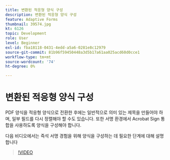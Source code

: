 ```yaml
---
title: 변환된 적응형 양식 구성
description: 변환된 적응형 양식 구성
feature: Adaptive Forms
thumbnail: 39574.jpg
kt: 6126
topic: Development
role: User
level: Beginner
exl-id: fba18118-0431-4edd-a5a6-0281e8c12979
source-git-commit: 81b96f59450448a3d5b17a61aa025acd60d0cce1
workflow-type: tm+mt
source-wordcount: '74'
ht-degree: 0%

---
```


# 변환된 적응형 양식 구성

PDF 양식을 적응형 양식으로 전환한 후에는 일반적으로 의미 있는 제목을 만들어야 하며, 일부 필드를 다시 정렬해야 할 수도 있습니다. 또한 서명 환경에서 Acrobat Sign 통합을 사용하도록 양식을 구성해야 합니다.

다음 비디오에서는 즉석 서명 경험을 위해 양식을 구성하는 데 필요한 단계에 대해 설명합니다

>[!VIDEO](https://video.tv.adobe.com/v/39574/?quality=9&learn=on)
